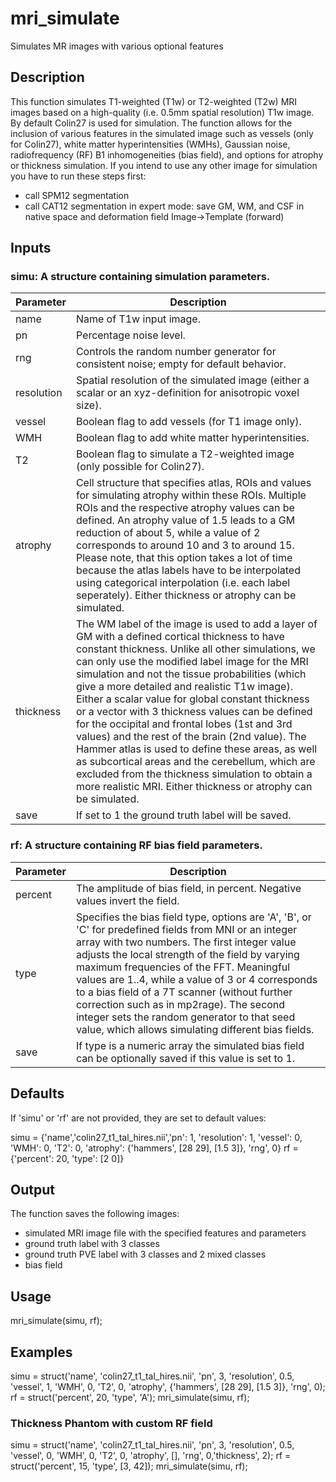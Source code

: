 # mri_simulate
Simulates MR images with various optional features

## Description
This function simulates T1-weighted (T1w) or T2-weighted (T2w) MRI images
based on a high-quality (i.e. 0.5mm spatial resolution) T1w image. By default
Colin27 is used for simulation. The function allows for the inclusion of various 
features in the simulated image such as vessels (only for Colin27), white matter 
hyperintensities (WMHs), Gaussian noise, radiofrequency (RF) B1 inhomogeneities 
(bias field), and options for atrophy or thickness simulation.
If you intend to use any other image for simulation you have to run these steps first:
 * call SPM12 segmentation
 * call CAT12 segmentation in expert mode: save GM, WM, and CSF in native space and deformation 
   field Image->Template (forward)

## Inputs
### simu: A structure containing simulation parameters.

Parameter | Description
----------|------------
name | Name of T1w input image.
pn | Percentage noise level.
rng | Controls the random number generator for consistent noise; empty for default behavior.
resolution | Spatial resolution of the simulated image (either a scalar or an xyz-definition for anisotropic voxel size).
vessel | Boolean flag to add vessels (for T1 image only).
WMH | Boolean flag to add white matter hyperintensities.
T2 | Boolean flag to simulate a T2-weighted image (only possible for Colin27).
atrophy | Cell structure that specifies atlas, ROIs and values for simulating atrophy within these ROIs. Multiple ROIs and the respective atrophy values can be defined. An atrophy value of 1.5 leads to a GM reduction of about 5, while a value of 2 corresponds to around 10 and 3 to around 15. Please note, that this option takes a lot of time because the atlas labels have to be interpolated using categorical interpolation (i.e. each label seperately). Either thickness or atrophy can be simulated.
thickness | The WM label of the image is used to add a layer of GM with a defined cortical thickness to have constant thickness. Unlike all other simulations, we can only use the modified label image for the MRI simulation and not the tissue probabilities (which give a more detailed and realistic T1w image). Either a scalar value for global constant thickness or a vector with 3 thickness values can be defined for the occipital and frontal lobes (1st and 3rd values) and the rest of the brain (2nd value). The Hammer atlas is used to define these areas, as well as subcortical areas and the cerebellum, which are excluded from the thickness simulation to obtain a more realistic MRI. Either thickness or atrophy can be simulated.
save | If set to 1 the ground truth label will be saved.

### rf: A structure containing RF bias field parameters.
Parameter | Description
----------|------------
percent | The amplitude of bias field, in percent. Negative values invert the field.
type | Specifies the bias field type, options are 'A', 'B', or 'C' for predefined fields from MNI or an integer array with two numbers. The first integer value adjusts the local strength of the field by varying maximum frequencies of the FFT. Meaningful values are 1..4, while a value of 3 or 4 corresponds to a bias field of a 7T scanner (without further correction such as in mp2rage). The second integer sets the random generator to that seed value, which allows simulating different bias fields.
save | If type is a numeric array the simulated bias field can be optionally saved if this value is set to 1.
       

## Defaults
If 'simu' or 'rf' are not provided, they are set to default values:

 simu = {'name','colin27_t1_tal_hires.nii','pn': 1, 'resolution': 1, 'vessel': 0, 'WMH': 0, 'T2': 0, 'atrophy': {'hammers', [28 29], [1.5 3]}, 'rng', 0}
 rf = {'percent': 20, 'type': [2 0]}

## Output
The function saves the following images:
* simulated MRI image file with the specified features and parameters
* ground truth label with 3 classes
* ground truth PVE label with 3 classes and 2 mixed classes
* bias field

## Usage
mri_simulate(simu, rf);

## Examples
simu = struct('name', 'colin27_t1_tal_hires.nii', 'pn', 3, 'resolution', 0.5, 'vessel', 1, 'WMH', 0, 'T2', 0, 'atrophy', {'hammers', [28 29], [1.5 3]}, 'rng', 0);
rf = struct('percent', 20, 'type', 'A');
mri_simulate(simu, rf);


### Thickness Phantom with custom RF field
simu = struct('name', 'colin27_t1_tal_hires.nii', 'pn', 3, 'resolution', 0.5, 'vessel', 0, 'WMH', 0, 'T2', 0, 'atrophy', [], 'rng', 0,'thickness', 2);
rf = struct('percent', 15, 'type', [3, 42]);
mri_simulate(simu, rf);
